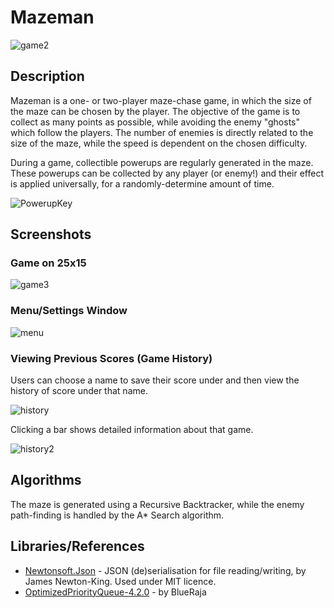 # Mazeman

![game2](https://user-images.githubusercontent.com/64329402/166218722-adec154e-989a-47ae-bdd3-e73d715d9cfe.jpg)

## Description
Mazeman is a one- or two-player maze-chase game, in which the size of the maze can be chosen by the player. 
The objective of the game is to collect as many points as possible, while avoiding the enemy "ghosts" which follow the players.
The number of enemies is directly related to the size of the maze, while the speed is dependent on the chosen difficulty.

During a game, collectible powerups are regularly generated in the maze. 
These powerups can be collected by any player (or enemy!) and their effect is applied universally, for a randomly-determine amount of time.

![PowerupKey](https://user-images.githubusercontent.com/64329402/166217967-6907d049-0ed0-4c4c-bb8f-31719bd13c17.jpg)

## Screenshots

### Game on 25x15
![game3](https://user-images.githubusercontent.com/64329402/166218724-00916fe9-0997-4c73-88b4-d96c20d6ec4a.jpg)

### Menu/Settings Window

![menu](https://user-images.githubusercontent.com/64329402/165782792-fc7e649e-24ae-4653-9226-20d5ed23a4b7.jpg)

### Viewing Previous Scores (Game History)
Users can choose a name to save their score under and then view the history of score under that name.

![history](https://user-images.githubusercontent.com/64329402/166218725-0443dbb1-c4c9-48b6-b198-b79518b9e8f2.jpg)

Clicking a bar shows detailed information about that game.

![history2](https://user-images.githubusercontent.com/64329402/166218726-541ce49c-de29-401f-8936-ed8088c51fd5.jpg)


## Algorithms
The maze is generated using a Recursive Backtracker, while the enemy path-finding is handled by the A* Search algorithm.

## Libraries/References
- [Newtonsoft.Json](https://www.newtonsoft.com/json) - JSON (de)serialisation for file reading/writing, by James Newton-King. Used under MIT licence.
- [OptimizedPriorityQueue-4.2.0](https://github.com/BlueRaja/High-Speed-Priority-Queue-for-C-Sharp/) - by BlueRaja
